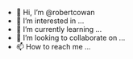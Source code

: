 - 👋 Hi, I’m @robertcowan
- 👀 I’m interested in ...
- 🌱 I’m currently learning ...
- 💞️ I’m looking to collaborate on ...
- 📫 How to reach me ...

<!---
robertcowan/robertcowan is a ✨ special ✨ repository because its `README.md` (this file) appears on your GitHub profile.
You can click the Preview link to take a look at your changes.
--->

